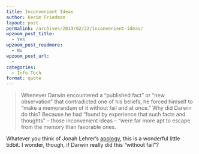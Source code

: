 ```yaml
---
title: Inconvenient Ideas
author: Kerim Friedman
layout: post
permalink: /archives/2013/02/22/inconvenient-ideas/
wpzoom_post_title:
  - Yes
wpzoom_post_readmore:
  - No
wpzoom_post_url:
  - 
categories:
  - Info Tech
format: quote
---
```

> Whenever Darwin encountered a “published fact” or “new observation” that contradicted one of his beliefs, he forced himself to “make a memorandum of it without fail and at once.” Why did Darwin do this? Because he had “found by experience that such facts and thoughts” – those inconvenient ideas – “were far more apt to escape from the memory than favorable ones.

Whatever you think of Jonah Lehrer&#8217;s <a href="http://www.jonahlehrer.com/2013/02/my-apology/" onclick="_gaq.push(['_trackEvent', 'outbound-article', 'http://www.jonahlehrer.com/2013/02/my-apology/', 'apology']);" >apology</a>, this is a wonderful little tidbit. I wonder, though, if Darwin really did this &#8220;without fail&#8221;?

